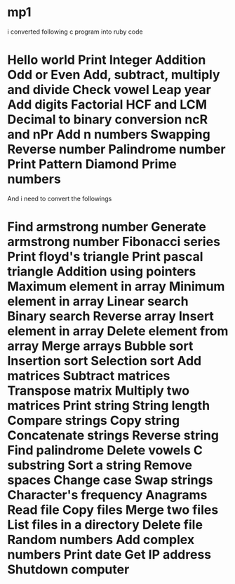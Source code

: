 mp1
=== 
i converted following c program into ruby code

Hello world
Print Integer
Addition
Odd or Even
Add, subtract, multiply and divide
Check vowel
Leap year
Add digits
Factorial
HCF and LCM
Decimal to binary conversion
ncR and nPr
Add n numbers
Swapping
Reverse number
Palindrome number
Print Pattern
Diamond
Prime numbers 
=============
And i need to convert the followings


Find armstrong number
Generate armstrong number
Fibonacci series
Print floyd's triangle
Print pascal triangle
Addition using pointers
Maximum element in array
Minimum element in array
Linear search
Binary search
Reverse array
Insert element in array
Delete element from array
Merge arrays
Bubble sort
Insertion sort
Selection sort
Add matrices
Subtract matrices
Transpose matrix
Multiply two matrices
Print string
String length
Compare strings
Copy string
Concatenate strings
Reverse string
Find palindrome
Delete vowels
C substring
Sort a string
Remove spaces
Change case
Swap strings
Character's frequency
Anagrams
Read file
Copy files
Merge two files
List files in a directory
Delete file
Random numbers
Add complex numbers
Print date
Get IP address
Shutdown computer
=============
